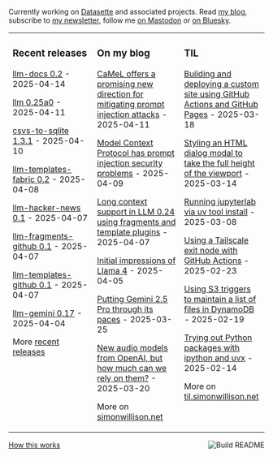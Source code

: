Currently working on [Datasette](https://datasette.io/) and associated projects. Read [my blog](https://simonwillison.net/), subscribe to [my newsletter](https://simonw.substack.com/), follow me <a href="https://fedi.simonwillison.net/@simon">on Mastodon</a> or [on Bluesky](https://bsky.app/profile/simonwillison.net).

<table><tr><td valign="top" width="33%">

### Recent releases
<!-- recent_releases starts -->
[llm-docs 0.2](https://github.com/simonw/llm-docs/releases/tag/0.2) - 2025-04-14

[llm 0.25a0](https://github.com/simonw/llm/releases/tag/0.25a0) - 2025-04-11

[csvs-to-sqlite 1.3.1](https://github.com/simonw/csvs-to-sqlite/releases/tag/1.3.1) - 2025-04-10

[llm-templates-fabric 0.2](https://github.com/simonw/llm-templates-fabric/releases/tag/0.2) - 2025-04-08

[llm-hacker-news 0.1](https://github.com/simonw/llm-hacker-news/releases/tag/0.1) - 2025-04-07

[llm-fragments-github 0.1](https://github.com/simonw/llm-fragments-github/releases/tag/0.1) - 2025-04-07

[llm-templates-github 0.1](https://github.com/simonw/llm-templates-github/releases/tag/0.1) - 2025-04-07

[llm-gemini 0.17](https://github.com/simonw/llm-gemini/releases/tag/0.17) - 2025-04-04
<!-- recent_releases ends -->
More [recent releases](https://github.com/simonw/simonw/blob/main/releases.md)
</td><td valign="top" width="34%">

### On my blog
<!-- blog starts -->
[CaMeL offers a promising new direction for mitigating prompt injection attacks](https://simonwillison.net/2025/Apr/11/camel/) - 2025-04-11

[Model Context Protocol has prompt injection security problems](https://simonwillison.net/2025/Apr/9/mcp-prompt-injection/) - 2025-04-09

[Long context support in LLM 0.24 using fragments and template plugins](https://simonwillison.net/2025/Apr/7/long-context-llm/) - 2025-04-07

[Initial impressions of Llama 4](https://simonwillison.net/2025/Apr/5/llama-4-notes/) - 2025-04-05

[Putting Gemini 2.5 Pro through its paces](https://simonwillison.net/2025/Mar/25/gemini/) - 2025-03-25

[New audio models from OpenAI, but how much can we rely on them?](https://simonwillison.net/2025/Mar/20/new-openai-audio-models/) - 2025-03-20
<!-- blog ends -->
More on [simonwillison.net](https://simonwillison.net/)
</td><td valign="top" width="33%">

### TIL
<!-- tils starts -->
[Building and deploying a custom site using GitHub Actions and GitHub Pages](https://til.simonwillison.net/github-actions/github-pages) - 2025-03-18

[Styling an HTML dialog modal to take the full height of the viewport](https://til.simonwillison.net/css/dialog-full-height) - 2025-03-14

[Running jupyterlab via uv tool install](https://til.simonwillison.net/jupyter/jupyterlab-uv-tool-install) - 2025-03-08

[Using a Tailscale exit node with GitHub Actions](https://til.simonwillison.net/tailscale/tailscale-github-actions) - 2025-02-23

[Using S3 triggers to maintain a list of files in DynamoDB](https://til.simonwillison.net/aws/s3-triggers-dynamodb) - 2025-02-19

[Trying out Python packages with ipython and uvx](https://til.simonwillison.net/python/itry) - 2025-02-14
<!-- tils ends -->
More on [til.simonwillison.net](https://til.simonwillison.net/)
</td></tr></table>

<a href="https://github.com/simonw/simonw/actions"><img src="https://github.com/simonw/simonw/workflows/Build%20README/badge.svg" align="right" alt="Build README"></a> <a href="https://simonwillison.net/2020/Jul/10/self-updating-profile-readme/">How this works</a>
